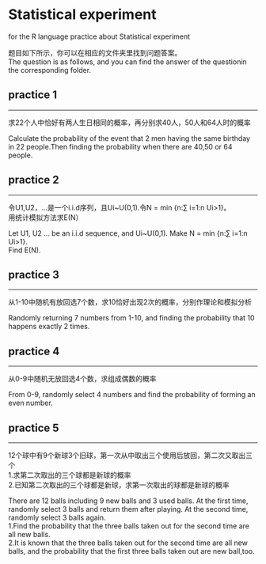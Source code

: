 # Statistical experiment

for the R language practice about Statistical experiment

题目如下所示，你可以在相应的文件夹里找到问题答案。<br>
The question is as follows, and you can find the answer of the questionin the corresponding folder.<br>



## practice 1 ##
----------------
求22个人中恰好有两人生日相同的概率，再分别求40人，50人和64人时的概率<br>

Calculate the probability of the event that 2 men having the same birthday in 22 people.Then finding 
the probability when there are 40,50 or 64 people.<br>


## practice 2 ##
----------------
令U1,U2，...是一个i.i.d序列，且Ui~U(0,1).令N = min {n:∑ i=1:n Ui>1}。<br>
用统计模拟方法求E(N）<br>

Let U1, U2 ... be an i.i.d sequence, and Ui~U(0,1). Make N = min {n:∑ i=1:n Ui>1}. <br>
Find E(N).<br>


## practice 3 ##
----------------
从1-10中随机有放回选7个数，求10恰好出现2次的概率，分别作理论和模拟分析<br>

Randomly returning 7 numbers from 1-10, and finding the probability that 10 happens exactly 2 times.<br>


## practice 4 ##
----------------
从0-9中随机无放回选4个数，求组成偶数的概率<br>

From 0-9, randomly select 4 numbers and find the probability of forming an even number.<br>


## practice 5 ##
----------------
12个球中有9个新球3个旧球，第一次从中取出三个使用后放回，第二次又取出三个<br>
1.求第二次取出的三个球都是新球的概率<br>
2.已知第二次取出的三个球都是新球，求第一次取出的球都是新球的概率<br>

There are 12 balls including 9 new balls and 3 used balls. At the first time, randomly select 3 balls and return them after playing. At the second time, randomly select 3 balls again.<br>
1.Find the probability that the three balls taken out for the second time are all new balls.<br>
2.It is known that the three balls taken out for the second time are all new balls, and the probability that the first three balls taken out are new ball,too.<br>
